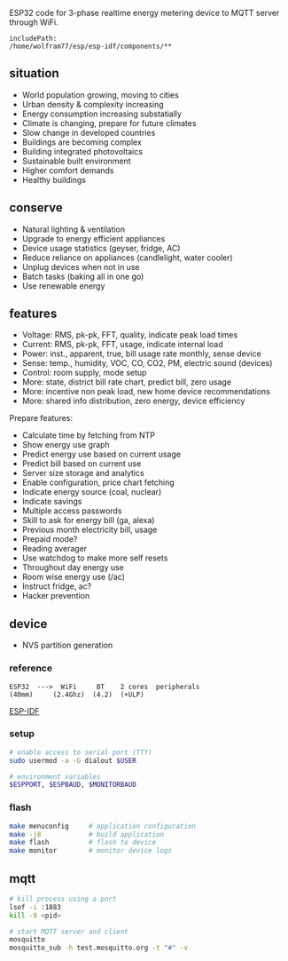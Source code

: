 ESP32 code for 3-phase realtime energy metering device to MQTT server through WiFi.

```text
includePath:
/home/wolfram77/esp/esp-idf/components/**
```



## situation

- World population growing, moving to cities
- Urban density & complexity increasing
- Energy consumption increasing substatially
- Climate is changing, prepare for future climates
- Slow change in developed countries
- Buildings are becoming complex
- Building integrated photovoltaics
- Sustainable built environment
- Higher comfort demands
- Healthy buildings



## conserve

- Natural lighting & ventilation
- Upgrade to energy efficient appliances
- Device usage statistics (geyser, fridge, AC)
- Reduce reliance on appliances (candlelight, water cooler)
- Unplug devices when not in use
- Batch tasks (baking all in one go)
- Use renewable energy



## features

- Voltage: RMS, pk-pk, FFT, quality, indicate peak load times
- Current: RMS, pk-pk, FFT, usage, indicate internal load
- Power: inst., apparent, true, bill usage rate monthly, sense device
- Sense: temp., humidity, VOC, CO, CO2, PM, electric sound (devices)
- Control: room supply, mode setup
- More: state, district bill rate chart, predict bill, zero usage
- More: incentive non peak load, new home device recommendations
- More: shared info distribution, zero energy, device efficiency

Prepare features:
- Calculate time by fetching from NTP
- Show energy use graph
- Predict energy use based on current usage
- Predict bill based on current use
- Server size storage and analytics
- Enable configuration, price chart fetching
- Indicate energy source (coal, nuclear)
- Indicate savings
- Multiple access passwords
- Skill to ask for energy bill (ga, alexa)
- Previous month electricity bill, usage
- Prepaid mode?
- Reading averager
- Use watchdog to make more self resets
- Throughout day energy use
- Room wise energy use (/ac)
- Instruct fridge, ac?
- Hacker prevention



## device

- NVS partition generation


### reference

```text
ESP32  --->  WiFi     BT    2 cores  peripherals
(40mm)     (2.4Ghz)  (4.2)  (+ULP)
```

[ESP-IDF](https://github.com/espressif/esp-idf)


### setup

```bash
# enable access to serial port (TTY)
sudo usermod -a -G dialout $USER

# environment variables
$ESPPORT, $ESPBAUD, $MONITORBAUD
```


### flash

```bash
make menuconfig     # application configuration
make -j8            # build application
make flash          # flash to device
make monitor        # monitor device logs
```


## mqtt

```bash
# kill process using a port
lsof -i :1883
kill -9 <pid>

# start MQTT server and client
mosquitto
mosquitto_sub -h test.mosquitto.org -t "#" -v
```
